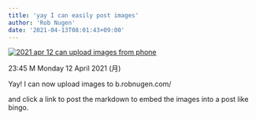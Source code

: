 ```yaml
---
title: 'yay I can easily post images'
author: 'Rob Nugen'
date: '2021-04-13T08:01:43+09:00'
---
```


[![2021 apr 12 can upload images from phone](//b.robnugen.com/journal/2021/thumbs/2021_apr_12_can_upload_images_from_phone.jpeg)](//b.robnugen.com/journal/2021/2021_apr_12_can_upload_images_from_phone.jpeg)          

23:45 M Monday 12 April 2021 (月) 

Yay! I can now upload images to 
b.robnugen.com/

and click a link to post the markdown to embed the images into a post like bingo.
